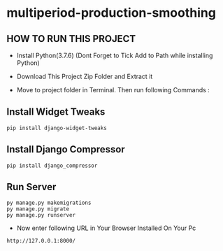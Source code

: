 # multiperiod-production-smoothing


## HOW TO RUN THIS PROJECT
- Install Python(3.7.6) (Dont Forget to Tick Add to Path while installing Python)

- Download This Project Zip Folder and Extract it
- Move to project folder in Terminal. Then run following Commands :

## Install Widget Tweaks
```
pip install django-widget-tweaks
```

## Install Django Compressor
```
pip install django_compressor
```

## Run Server

```
py manage.py makemigrations
py manage.py migrate
py manage.py runserver
```

- Now enter following URL in Your Browser Installed On Your Pc
```
http://127.0.0.1:8000/
```
